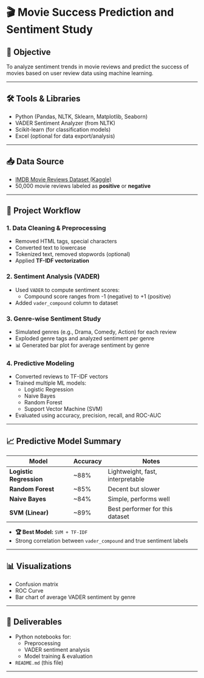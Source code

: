 # 🎬 Movie Success Prediction and Sentiment Study

## 📌 Objective
To analyze sentiment trends in movie reviews and predict the success of movies based on user review data using machine learning.

---

## 🛠️ Tools & Libraries
- Python (Pandas, NLTK, Sklearn, Matplotlib, Seaborn)
- VADER Sentiment Analyzer (from NLTK)
- Scikit-learn (for classification models)
- Excel (optional for data export/analysis)

---

## 📥 Data Source
- [IMDB Movie Reviews Dataset (Kaggle)](https://www.kaggle.com/datasets/lakshmi25npathi/imdb-dataset-of-50k-movie-reviews)
- 50,000 movie reviews labeled as **positive** or **negative**

---

## 🧠 Project Workflow

### 1. **Data Cleaning & Preprocessing**
- Removed HTML tags, special characters
- Converted text to lowercase
- Tokenized text, removed stopwords (optional)
- Applied **TF-IDF vectorization**

### 2. **Sentiment Analysis (VADER)**
- Used `VADER` to compute sentiment scores:
  - Compound score ranges from -1 (negative) to +1 (positive)
- Added `vader_compound` column to dataset

### 3. **Genre-wise Sentiment Study**
- Simulated genres (e.g., Drama, Comedy, Action) for each review
- Exploded genre tags and analyzed sentiment per genre
- 📊 Generated bar plot for average sentiment by genre

### 4. **Predictive Modeling**
- Converted reviews to TF-IDF vectors
- Trained multiple ML models:
  - Logistic Regression
  - Naive Bayes
  - Random Forest
  - Support Vector Machine (SVM)
- Evaluated using accuracy, precision, recall, and ROC-AUC

---

## 📈 Predictive Model Summary

| Model                  | Accuracy | Notes                                      |
|------------------------|----------|--------------------------------------------|
| **Logistic Regression**| ~88%     | Lightweight, fast, interpretable           |
| **Random Forest**      | ~85%     | Decent but slower                          |
| **Naive Bayes**        | ~84%     | Simple, performs well                      |
| **SVM (Linear)**       | ~89%     | Best performer for this dataset            |

- **🏆 Best Model:** `SVM + TF-IDF`
- Strong correlation between `vader_compound` and true sentiment labels

---

## 📊 Visualizations
- Confusion matrix
- ROC Curve
- Bar chart of average VADER sentiment by genre

---

## 📂 Deliverables
- Python notebooks for:
  - Preprocessing
  - VADER sentiment analysis
  - Model training & evaluation
- `README.md` (this file)
-------
